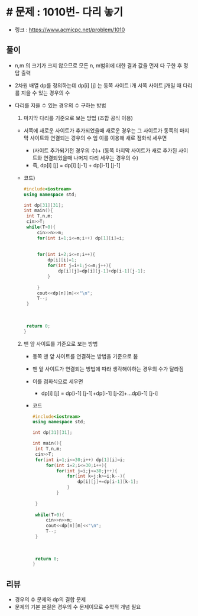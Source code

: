 # # 문제 : 1010번- 다리 놓기

* 링크 : https://www.acmicpc.net/problem/1010

## 풀이

* n,m 의 크기가 크지 않으므로 모든 n, m범위에 대한 결과 값을 먼저 다 구한 후 정답 출력

* 2차원 배열 dp를 정의하는데 dp[i] [j] 는 동쪽 사이트 i개 서쪽 사이트 j개일 때 다리를 지을 수 있는 경우의 수

* 다리를 지을 수 있는 경우의 수 구하는 방법

  1.  마지막 다리를 기준으로 보는 방법 (조합 공식 이용)

     * 서쪽에 새로운 사이트가 추가되었을때 새로운 경우는 그 사이트가 동쪽의 마지막 사이트와 연결되는 경우의 수 임 이를 이용해 새로 점화식 세우면

       * (사이트 추가되기전 경우의 수)+ (동쪽 마지막 사이트가 새로 추가된 사이트와 연결되었을때 나머지 다리 세우는 경우의 수)
       * 즉, dp[i] [j] = dp[i] [j-1] + dp[i-1] [j-1] 

     * 코드)

       ```c++
       #include<iostream>
       using namespace std;
       
       int dp[31][31];
       int main(){
       	int T,n,m;
       	cin>>T;
       	while(T>0){
       		cin>>n>>m;
       		for(int i=1;i<=m;i++) dp[1][i]=i;
       		
       		
       		for(int i=2;i<=n;i++){
       			dp[i][i]=1;
       			for(int j=i+1;j<=m;j++){
       				dp[i][j]=dp[i][j-1]+dp[i-1][j-1];
       			}
       			
       		}
       		cout<<dp[n][m]<<"\n";
       		T--;
       	}
       	
       	
       	
       	return 0;
       }
       ```

       

  2. 맨 앞 사이트를 기준으로 보는 방법

     * 동쪽 맨 앞 사이트를 연결하는 방법을 기준으로 봄

     * 맨 앞 사이트가 연결되는 방법에 따라 생각해야하는 경우의 수가 달라짐

     * 이를 점화식으로 세우면

       * dp[i] [j] = dp[i-1] [j-1]+dp[i-1] [j-2]+...dp[i-1] [j-i] 

     * 코드

       ```c++
       #include<iostream>
       using namespace std;
       
       int dp[31][31];
       
       int main(){
       	int T,n,m;
       	cin>>T;
       	for(int i=1;i<=30;i++) dp[1][i]=i;
       		for(int i=2;i<=30;i++){
       			for(int j=i;j<=30;j++){
       				for(int k=j;k>=i;k--){
       					dp[i][j]+=dp[i-1][k-1];	
       				}
       			}
       			
       	}
       	
       	while(T>0){
       		cin>>n>>m;
       		cout<<dp[n][m]<<"\n";
       		T--;
       	}
       	
       	
       	
       	return 0;
       }
       
       ```

## 리뷰

* 경우의 수 문제와 dp의 결합 문제
* 문제의 기본 본질은 경우의 수 문제이므로 수학적 개념 필요